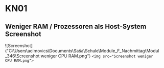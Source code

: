 # KN01

## Weniger RAM / Prozessoren als Host-System Screenshot

![Screenshot]("C:\Users\acimovics\Documents\Saša\Schule\Module_F_Nachmittag\Modul_346\Screenshot weniger CPU RAM.png")
`<img src="Screenshot weniger CPU RAM.png">`
